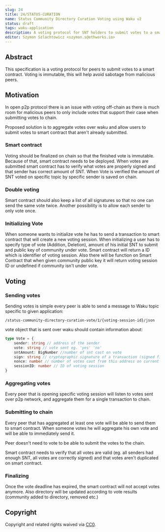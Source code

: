 ```yaml
---
slug: 24
title: 24/STATUS-CURATION
name: Status Community Directory Curation Voting using Waku v2
status: draft
tags: waku-application
description: A voting protocol for SNT holders to submit votes to a smart contract. Voting is immutable, which helps avoid sabotage from malicious peers.
editor: Szymon Szlachtowicz <szymon.s@ethworks.io>
---
```


## Abstract
This specification is a voting protocol for peers to submit votes to a smart contract. Voting is immutable, 
this will help avoid sabotage from malicious peers.

## Motivation

In open p2p protocol there is an issue with voting off-chain as there is much room for malicious peers to only include votes that support their case when submitting votes to chain.

Proposed solution is to aggregate votes over waku and allow users to submit votes to smart contract that aren't already submitted.

### Smart contract

Voting should be finalized on chain so that the finished vote is immutable.
Because of that, smart contract needs to be deployed.
When votes are submitted smart contract has to verify what votes are properly signed and that sender has correct amount of SNT.
When Vote is verified the amount of SNT voted on specific topic by specific sender is saved on chain.

### Double voting

Smart contract should also keep a list of all signatures so that no one can send the same vote twice.
Another possibility is to allow each sender to only vote once.

### Initializing Vote

When someone wants to initialize vote he has to send a transaction to smart contract that will create a new voting session.
When initializing a user has to specify type of vote (Addition, Deletion), amount of his initial SNT to submit and public key of community under vote.
Smart contract will return a ID which is identifier of voting session.
Also there will be function on Smart Contract that when given community public key it will return voting session ID or undefined if community isn't under vote.

## Voting

### Sending votes

Sending votes is simple every peer is able to send a message to Waku topic specific to given application: 
```
/status-community-directory-curation-vote/1/{voting-session-id}/json
```

vote object that is sent over waku should contain information about: 

```ts
type Vote = {
    sender: string // address of the sender
    vote: string // vote sent eg. 'yes' 'no'
    sntAmount: BigNumber //number of snt cast on vote
    sign: string // cryptographic signature of a transaction (signed fields: sender,vote,sntAmount,nonce,sessionID)
    nonce: number // number of votes cast from this address on current vote (only if we allow multiple votes from the same sender)
    sessionID: number // ID of voting session
}
```

### Aggregating votes

Every peer that is opening specific voting session will listen to votes sent over p2p network, and aggregate them for a single transaction to chain.

### Submitting to chain

Every peer that has aggregated at least one vote will be able to send them to smart contract.
When someone votes he will aggregate his own vote and will be able to immediately send it.

Peer doesn't need to vote to be able to submit the votes to the chain.

Smart contract needs to verify that all votes are valid (eg. all senders had enough SNT, all votes are correctly signed) and that votes aren't duplicated on smart contract.

### Finalizing 

Once the vote deadline has expired, the smart contract will not accept votes anymore.
Also directory will be updated according to vote results (community added to directory, removed etc.)

## Copyright

Copyright and related rights waived via
[CC0](https://creativecommons.org/publicdomain/zero/1.0/).
